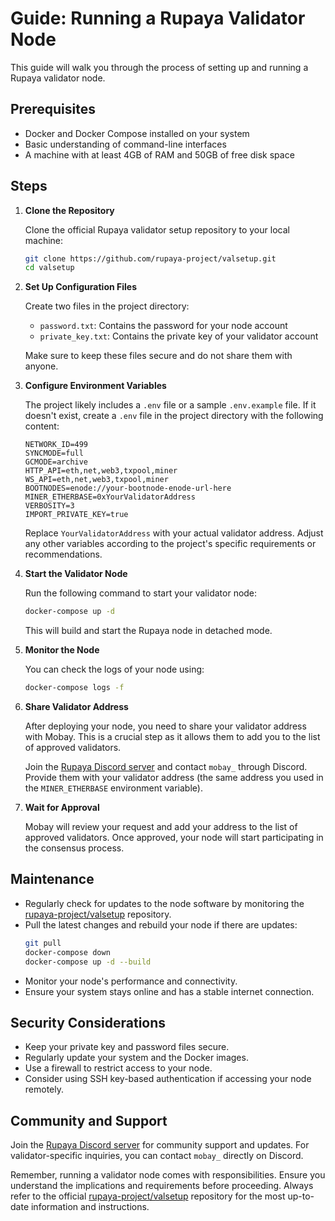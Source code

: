# Guide: Running a Rupaya Validator Node

This guide will walk you through the process of setting up and running a Rupaya validator node.

## Prerequisites

- Docker and Docker Compose installed on your system
- Basic understanding of command-line interfaces
- A machine with at least 4GB of RAM and 50GB of free disk space

## Steps

1. **Clone the Repository**

   Clone the official Rupaya validator setup repository to your local machine:

   ```bash
   git clone https://github.com/rupaya-project/valsetup.git
   cd valsetup
   ```

2. **Set Up Configuration Files**

   Create two files in the project directory:

   - `password.txt`: Contains the password for your node account
   - `private_key.txt`: Contains the private key of your validator account

   Make sure to keep these files secure and do not share them with anyone.

3. **Configure Environment Variables**

   The project likely includes a `.env` file or a sample `.env.example` file. If it doesn't exist, create a `.env` file in the project directory with the following content:

   ```
   NETWORK_ID=499
   SYNCMODE=full
   GCMODE=archive
   HTTP_API=eth,net,web3,txpool,miner
   WS_API=eth,net,web3,txpool,miner
   BOOTNODES=enode://your-bootnode-enode-url-here
   MINER_ETHERBASE=0xYourValidatorAddress
   VERBOSITY=3
   IMPORT_PRIVATE_KEY=true
   ```

   Replace `YourValidatorAddress` with your actual validator address. Adjust any other variables according to the project's specific requirements or recommendations.

4. **Start the Validator Node**

   Run the following command to start your validator node:

   ```bash
   docker-compose up -d
   ```

   This will build and start the Rupaya node in detached mode.

5. **Monitor the Node**

   You can check the logs of your node using:

   ```bash
   docker-compose logs -f
   ```

6. **Share Validator Address**

   After deploying your node, you need to share your validator address with Mobay. This is a crucial step as it allows them to add you to the list of approved validators.

   Join the [Rupaya Discord server](https://discord.gg/cfbNWdThpy) and contact `mobay_` through Discord. Provide them with your validator address (the same address you used in the `MINER_ETHERBASE` environment variable).

7. **Wait for Approval**

   Mobay will review your request and add your address to the list of approved validators. Once approved, your node will start participating in the consensus process.

## Maintenance

- Regularly check for updates to the node software by monitoring the [rupaya-project/valsetup](https://github.com/rupaya-project/valsetup) repository.
- Pull the latest changes and rebuild your node if there are updates:
  ```bash
  git pull
  docker-compose down
  docker-compose up -d --build
  ```
- Monitor your node's performance and connectivity.
- Ensure your system stays online and has a stable internet connection.

## Security Considerations

- Keep your private key and password files secure.
- Regularly update your system and the Docker images.
- Use a firewall to restrict access to your node.
- Consider using SSH key-based authentication if accessing your node remotely.

## Community and Support

Join the [Rupaya Discord server](https://discord.gg/cfbNWdThpy) for community support and updates. For validator-specific inquiries, you can contact `mobay_` directly on Discord.

Remember, running a validator node comes with responsibilities. Ensure you understand the implications and requirements before proceeding. Always refer to the official [rupaya-project/valsetup](https://github.com/rupaya-project/valsetup) repository for the most up-to-date information and instructions.
